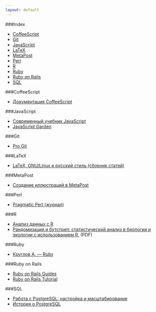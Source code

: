 ```yaml
---
layout: default
---
```

###Index
* [CoffeeScript](#coffeescript)
* [Git](#git)
* [JavaScript](#javascript)
* [LaTeX](#latex)
* [MetaPost](#metapost)
* [Perl](#perl)
* [R](#r)
* [Ruby](#ruby)
* [Ruby on Rails](#ruby-on-rails)
* [SQL](#sql)


###CoffeeScript

* [Документация CoffeeScript](http://cidocs.ru/coffeescript/)


###JavaScript

* [Современный учебник JavaScript](http://learn.javascript.ru/)
* [JavaScript Garden](http://bonsaiden.github.io/JavaScript-Garden/ru/)


###Git

* [Pro Git](http://git-scm.com/book/ru)
 

###LaTeX

* [LaTeX, GNU/Linux и русский стиль (сборник статей)](http://www.inp.nsk.su/~baldin/LaTeX/index.html)


###MetaPost

* [Создание иллюстраций в MetaPost](http://www.inp.nsk.su/~baldin/mpost/index.html)


###Perl

* [Pragmatic Perl (журнал)](http://pragmaticperl.com/)


###R

* [Анализ данных с R](http://www.inp.nsk.su/~baldin/DataAnalysis/index.html)
* [Рандомизация и бутстреп: статистический анализ в биологии и экологии с использованием R.](http://www.ievbras.ru/ecostat/Kiril/Article/A32/Starb.pdf) (PDF)


###Ruby

* [Круглов А. — Ruby](https://github.com/Krugloff/rus_ruby_book)


###Ruby on Rails

* [Ruby on Rails Guides](http://rusrails.ru)
* [Ruby on Rails Tutorial](http://railstutorial.ru/)


###SQL

* [Работа с PostgreSQL: настройка и масштабирование](http://postgresql.leopard.in.ua/)
* [История о PostgreSQL](http://www.inp.nsk.su/~baldin/PostgreSQL/index.html)
